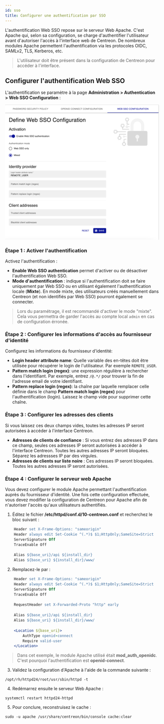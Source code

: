 ```yaml
---
id: sso
title: Configurer une authentification par SSO
---
```


L'authentification Web SSO repose sur le serveur Web Apache. C'est Apache qui, selon sa configuration, se charge
d'authentifier l'utilisateur avant d'autoriser l'accès à l'interface web de Centreon.
De nombreux modules Apache permettent l'authentification via les protocoles OIDC, SAMLv2, TLS, Kerberos, etc.

> L'utilisateur doit être présent dans la configuration de Centreon pour accéder à l'interface.

## Configurer l'authentification Web SSO

L'authentification se paramètre à la page **Administration > Authentication > Web SSO Configuration** :

![image](../assets/administration/web-sso-configuration.png)

### Étape 1 : Activer l'authentification

Activez l'authentification :

- **Enable Web SSO authentication** permet d'activer ou de désactiver l'authentification Web SSO.
- **Mode d'authentification** : indique si l'authentification doit se faire uniquement par Web SSO ou en
  utilisant également l'authentification locale (**Mixte**). En mode mixte, des utilisateurs créés manuellement dans
  Centreon (et non identifiés par Web SSO) pourront également se connecter.

> Lors du paramétrage, il est recommandé d'activer le mode "mixte". Cela vous permettra de garder l'accès au compte
> local `admin` en cas de configuration érronée.

### Étape 2 : Configurer les informations d'accès au fournisseur d'identité

Configurez les informations du fournisseur d'identité:

- **Login header attribute name**: Quelle variable des en-têtes doit être utilisée pour récupérer le login de
  l'utilisateur. Par exemple `REMOTE_USER`.
- **Pattern match login (regex)**: une expression régulière à rechercher dans l'identifiant. Par exemple, entrez
  `/@.*/` pour trouver la fin de l'adresse email de votre identifiant.
- **Pattern replace login (regex)**: la chaîne par laquelle remplacer celle définie dans le champ
  **Pattern match login (regex)** pour l'authentification (login). Laissez le champ vide pour supprimer cette chaîne.

### Étape 3 : Configurer les adresses des clients

Si vous laissez ces deux champs vides, toutes les adresses IP seront autorisées à accéder à l'interface Centreon.

- **Adresses de clients de confiance** : Si vous entrez des adresses IP dans ce champ, seules ces adresses IP seront autorisées à accéder à l'interface Centreon. Toutes les autres adresses IP seront bloquées. Séparez les adressses IP par des virgules.
- **Adresses de clients sur liste noire** : Ces adresses IP seront bloquées. Toutes les autres adresses IP seront autorisées.

### Étape 4 : Configurer le serveur web Apache

Vous devez configurer le module Apache permettant l'authentification auprès du fournisseur d'identité.
Une fois cette configuration effectuée, vous devez modifier la configuration de Centreon pour Apache afin de
n'autoriser l'accès qu'aux utilisateurs authentifiés.

1. Éditez le fichier **/etc/httpd/conf.d/10-centreon.conf** et recherchez le bloc suivant :

  ```apache
      Header set X-Frame-Options: "sameorigin"
      Header always edit Set-Cookie ^(.*)$ $1;HttpOnly;SameSite=Strict
      ServerSignature Off
      TraceEnable Off

      Alias ${base_uri}/api ${install_dir}
      Alias ${base_uri} ${install_dir}/www/
  ```

2. Remplacez-le par :

  ```apache
      Header set X-Frame-Options: "sameorigin"
      Header always edit Set-Cookie ^(.*)$ $1;HttpOnly;SameSite=Strict
      ServerSignature Off
      TraceEnable Off

      RequestHeader set X-Forwarded-Proto "http" early

      Alias ${base_uri}/api ${install_dir}
      Alias ${base_uri} ${install_dir}/www/

      <Location ${base_uri}>
          AuthType openid-connect
          Require valid-user
      </Location>
  ```

  > Dans cet exemple, le module Apache utilisé était **mod_auth_openidc**. C'est pourquoi l'authentification est **openid-connect**.

3. Validez la configuration d'Apache à l'aide de la commande suivante :

  ```shell
  /opt/rh/httpd24/root/usr/sbin/httpd -t
  ```

4. Redémarrez ensuite le serveur Web Apache :

  ```shell
  systemctl restart httpd24-httpd
  ```

5. Pour conclure, reconstruisez le cache :

  ```shell
  sudo -u apache /usr/share/centreon/bin/console cache:clear
  ```